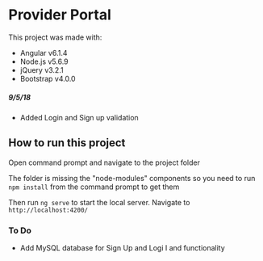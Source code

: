 # Provider Portal

This project was made with:
 - Angular  v6.1.4
 - Node.js v5.6.9
 - jQuery v3.2.1
 - Bootstrap v4.0.0 

##### 9/5/18
- Added Login and Sign up validation

## How to run this project

Open command prompt and navigate to the project folder 

The folder is missing the "node-modules" components so you need to run `npm install` from the command prompt to get them

Then run `ng serve` to start the local server. Navigate to `http://localhost:4200/`


### To Do
- Add MySQL database for Sign Up and Logi I and functionality

